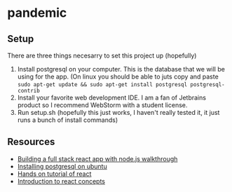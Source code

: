 # pandemic

## Setup
There are three things necesarry to set this project up (hopefully)
1. Install postgresql on your computer. This is the database that we will be using for the app. (On linux you should be able to juts copy and paste `sudo apt-get update && sudo apt-get install postgresql postgresql-contrib`
2. Install your favorite web development IDE. I am a fan of Jetbrains product so I recommend WebStorm with a student license.
3. Run setup.sh (hopefully this just works, I haven't really tested it, it just runs a bunch of install commands)

## Resources
* [Building a full stack react app with node.js walkthrough](https://www.bytesized.xyz/building-a-full-stack-application-with-react-and-node)
* [Installing postgresql on ubuntu](https://www.digitalocean.com/community/tutorials/how-to-install-and-use-postgresql-on-ubuntu-18-04)
* [Hands on tutorial of react](https://reactjs.org/tutorial/tutorial.html)
* [Introduction to react concepts](https://reactjs.org/docs/hello-world.html)
